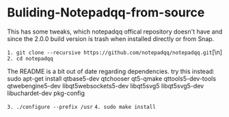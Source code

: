 # Buliding-Notepadqq-from-source
This has some tweaks, which notepadqq offical repository doesn't have and since the 2.0.0 build version is trash when installed directly or from Snap.


``1. git clone --recursive https://github.com/notepadqq/notepadqq.git``[\n]
``2. cd notepadqq``

The README is a bit out of date regarding dependencies. try this instead:
sudo apt-get install qtbase5-dev qtchooser qt5-qmake qttools5-dev-tools qtwebengine5-dev libqt5websockets5-dev libqt5svg5 libqt5svg5-dev libuchardet-dev pkg-config

``3. ./configure --prefix /usr``
``4. sudo make install``
